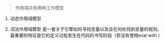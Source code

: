 > 作用域共有两种工作模型
1. 动态作用域模型
    
2. 词法作用域模型
   是一套关于引擎如何寻找变量以及会在何处找到变量的规则。最重要的特征是它的定义过程发生在代码的书写阶段（若没有使用eval with ）